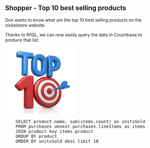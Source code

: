 ## Shopper - Top 10 best selling products

Don wants to know what are the top 10 best selling products on the nickelstore website. 

Thanks to N1QL, we can now easily query the data in Couchbase to produce that list. 

![ScreenShot](./images/top10.png)

<pre id="example">
	SELECT product.name, sum(items.count) as unitsSold 
	FROM purchases unnest purchases.lineItems as items 
	JOIN product key items.product 
	GROUP BY product 
	ORDER BY unitsSold desc limit 10	
</pre>
